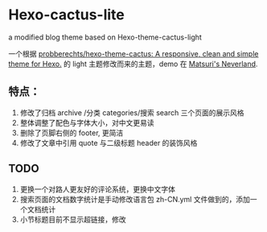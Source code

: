 # Hexo-cactus-lite

a modified blog theme based on Hexo-theme-cactus-light


一个根据 [probberechts/hexo-theme-cactus: A responsive, clean and simple theme for Hexo.](https://github.com/probberechts/hexo-theme-cactus) 的 light 主题修改而来的主题，demo 在 [Matsuri's Neverland](https://matsuri.site/).
## 特点：

1. 修改了归档 archive /分类 categories/搜索 search 三个页面的展示风格
2. 整体调整了配色与字体大小，对中文更易读
3. 删除了页脚右侧的 footer, 更简洁
4. 修改了文章中引用 quote 与二级标题 header 的装饰风格

## TODO

1. 更换一个对路人更友好的评论系统，更换中文字体
2. 搜索页面的文档数字统计是手动修改语言包 zh-CN.yml 文件做到的，添加一个文档统计
3. 小节标题目前不显示超链接，修改
